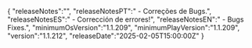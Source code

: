 {
  "releaseNotes":"",
  "releaseNotesPT":" - Correções de Bugs.",
  "releaseNotesES":" - Corrección de errores!",
  "releaseNotesEN":" - Bugs Fixes.",
  "minimumOsVersion":"1.1.209",
  "minimumPlayVersion":"1.1.209",
  "version":"1.1.212",
  "releaseDate":"2025-02-05T15:00:00Z"
}
